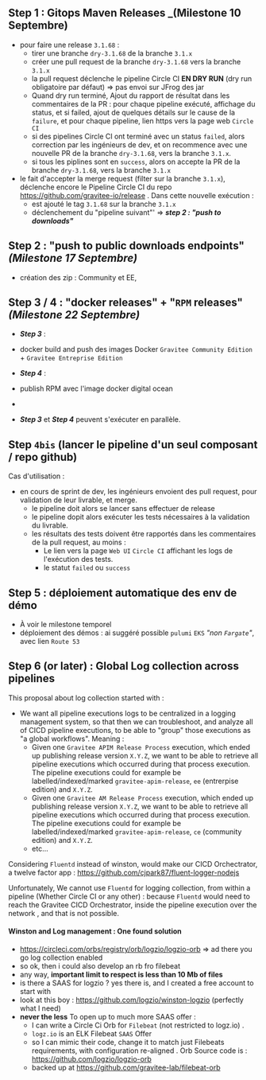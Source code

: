 ## Step 1 : Gitops Maven Releases _(Milestone 10 Septembre)

* pour faire une release `3.1.68` :
  * tirer une branche `dry-3.1.68` de la branche `3.1.x`
  * créer une pull request de la branche `dry-3.1.68` vers la branche `3.1.x`
  * la pull request déclenche le pipeline Circle CI **EN DRY RUN** (dry run obligatoire par défaut) => pas envoi sur JFrog des jar
  * Quand dry run terminé, Ajout du rapport de résultat dans les commentaires de la PR : pour chaque pipeline exécuté, affichage du status, et si failed, ajout de quelques détails sur le cause de la `failure`, et pour chaque pipeline, lien https vers la page web `Circle CI`
  * si des pipelines Circle CI ont terminé avec un status `failed`, alors correction par les ingénieurs de dev, et on recommence avec une nouvelle PR de la branche `dry-3.1.68`, vers la branche `3.1.x`.
  * si tous les piplines sont en `success`, alors on accepte la PR de la branche `dry-3.1.68`, vers la branche `3.1.x`
* le fait d'accepter la merge request (filter sur la branche `3.1.x`), déclenche encore le Pipeline Circle CI du repo https://github.com/gravitee-io/release . Dans cette nouvelle exécution :
  * est ajouté le tag `3.1.68` sur la branche `3.1.x`
  * déclenchement du "pipeline suivant"' => _**step 2 : "push to downloads"**_

## Step 2 : "push to public downloads endpoints" _(Milestone 17 Septembre)_

* création des zip : Community et EE,

## Step 3 / 4 : "docker releases" + "`RPM` releases" _(Milestone 22 Septembre)_

* _**Step 3**_ :
 * docker build and push des images Docker `Gravitee Community Edition`  + `Gravitee Entreprise Edition`

* _**Step 4**_ :
 * publish RPM avec l'image docker digital ocean
*
* _**Step 3**_ et _**Step 4**_ peuvent s'exécuter en parallèle.


## Step `4bis` (lancer le pipeline d'un seul composant / repo github)

Cas d'utilisation :
* en cours de sprint de dev, les ingénieurs envoient des pull request, pour validation de leur livrable, et merge.
  * le pipeline doit alors se lancer sans effectuer de release
  * le pipeline dopit alors exécuter les tests nécessaires à la validation du livrable.
  * les résultats des tests doivent être rapportés dans les commentaires de la pull request, au moins :
    * Le lien vers la page `Web UI` `Circle CI` affichant les logs de l'exécution des tests.
    * le statut `failed` ou `success`

## Step 5 : déploiement automatique des env de démo

* À voir le milestone temporel
 * déploiement des démos : ai suggéré possible `pulumi` `EKS` _"non `Fargate`"_, avec lien `Route 53`

## Step 6 (or later) : Global Log collection across pipelines

This proposal about log collection started with :

* We want all pipeline executions logs to be centralized in a logging management system, so that then we can troubleshoot, and analyze all of CICD pipeline executions, to be able to "group" those executions as "a global workflows". Meaning  :
  * Given one `Gravitee APIM Release Process` execution, which ended up publishing release version `X.Y.Z`, we want to be able to retrieve all pipeline executions which occurred during that process execution. The pipeline executions could for example be labelled/indexed/marked `gravitee-apim-release`, `ee` (entrerpise edition) and `X.Y.Z`.
  * Given one `Gravitee AM Release Process` execution, which ended up publishing release version `X.Y.Z`, we want to be able to retrieve all pipeline executions which occurred during that process execution. The pipeline executions could for example be labelled/indexed/marked `gravitee-apim-release`, `ce` (community edition) and `X.Y.Z`.
  * etc...


Considering `Fluentd` instead of winston, would make our CICD Orchectrator, a twelve factor app : https://github.com/cjpark87/fluent-logger-nodejs

Unfortunately, We cannot use `Fluentd` for logging collection, from within a pipeline (Whether Circle CI or any other) : because `Fluentd` would need to reach the Gravitee CICD Orchestrator, inside the pipeline execution over the network , and that is not possible.

#### Winston and Log management : One found solution

* https://circleci.com/orbs/registry/orb/logzio/logzio-orb => ad there you go log collection enabled
*  so ok, then i could also develop an rb fro filebeat
* any way, **important limit to respect is less than 10 Mb of files**
* is there a SAAS for logzio ? yes there is, and I created a free account to start with
* look at this boy : https://github.com/logzio/winston-logzio (perfectly what I need)
* **never the less** To open up to much more SAAS offer :
  * I can write a Circle Ci Orb for `Filebeat` (not restricted to logz.io) .
  * `logz.io` is an ELK Filebeat `SAAS` Offer
  * so I can mimic their code, change it to match just Filebeats requirements, with configuration re-aligned . Orb Source code is : https://github.com/logzio/logzio-orb
  * backed up at https://github.com/gravitee-lab/filebeat-orb

